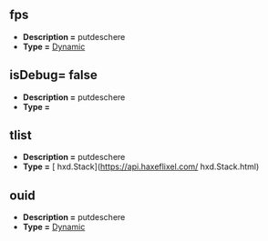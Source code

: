 ## fps
* **Description =** putdeschere
* **Type =** [Dynamic](https://api.haxeflixel.com/Dynamic.html)

## isDebug= false
* **Description =** putdeschere
* **Type =** [](https://api.haxeflixel.com/h2d/Tweenie/TType.html)

## tlist
* **Description =** putdeschere
* **Type =** [ hxd.Stack<TweenV>](https://api.haxeflixel.com/ hxd.Stack.html)

## ouid
* **Description =** putdeschere
* **Type =** [Dynamic](https://api.haxeflixel.com/Dynamic.html)

